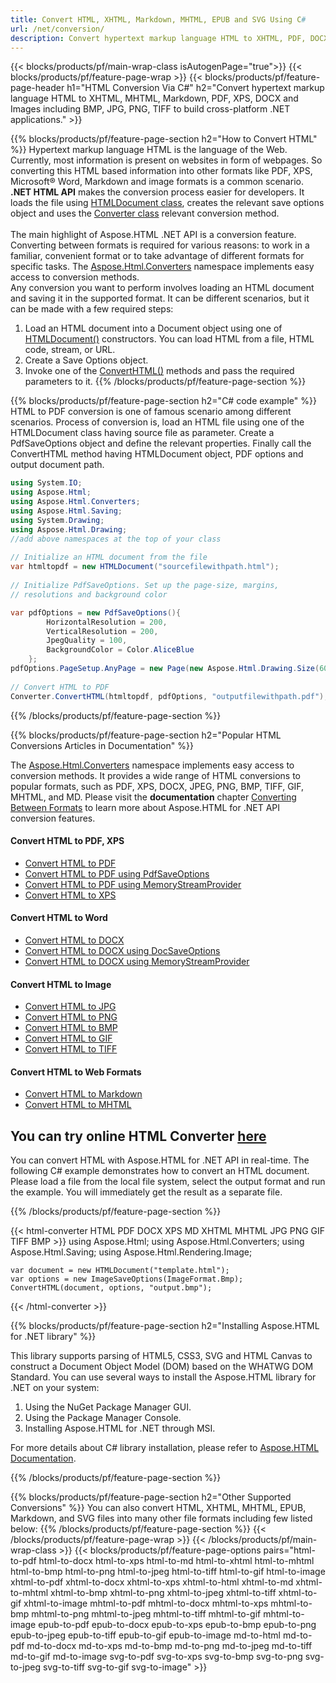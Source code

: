 ```yaml
---
title: Convert HTML, XHTML, Markdown, MHTML, EPUB and SVG Using C#
url: /net/conversion/
description: Convert hypertext markup language HTML to XHTML, PDF, DOCX, XPS, Markdown, MHTML and Images with few lines of C# code via .NET library.
---
```


{{< blocks/products/pf/main-wrap-class isAutogenPage="true">}}
{{< blocks/products/pf/feature-page-wrap >}}
{{< blocks/products/pf/feature-page-header h1="HTML Conversion Via C#" h2="Convert hypertext markup language HTML to XHTML, MHTML, Markdown, PDF, XPS, DOCX and Images including BMP, JPG, PNG, TIFF to build cross-platform .NET applications." >}}

{{% blocks/products/pf/feature-page-section  h2="How to Convert HTML" %}}
Hypertext markup language HTML is the language of the Web. Currently, most information is present on websites in form of webpages. So converting this HTML based information into other formats like PDF, XPS, Microsoft® Word, Markdown and image formats is a common scenario. **.NET HTML API** makes the conversion process easier for developers. It loads the file using [HTMLDocument class](https://apireference.aspose.com/html/net/aspose.html/htmldocument), creates the relevant save options object and uses the [Converter class](https://apireference.aspose.com/html/net/aspose.html.converters/converter) relevant conversion method.</br></br> 
The main highlight of Aspose.HTML .NET API is a conversion feature. Converting between formats is required for various reasons: to work in a familiar, convenient format or to take advantage of different formats for specific tasks. The [Aspose.Html.Converters](https://apireference.aspose.com/html/net/aspose.html.converters) namespace implements easy access to conversion methods. </br>
Any conversion you want to perform involves loading an HTML document and saving it in the supported format. It can be different scenarios, but it can be made with a few required steps:</br>
1. Load an HTML document into a Document object using one of [HTMLDocument()](https://apireference.aspose.com/html/net/aspose.html/htmldocument) constructors. You can load HTML from a file, HTML code, stream, or URL.</br>
2. Create a Save Options object.</br>
3. Invoke one of the [ConvertHTML()](https://apireference.aspose.com/html/net/aspose.html.converters/converter/methods/converthtml/index) methods and pass the required parameters to it.
{{% /blocks/products/pf/feature-page-section %}}

{{% blocks/products/pf/feature-page-section  h2="C# code example" %}}
HTML to PDF conversion is one of famous scenario among different scenarios. Process of conversion is, load an HTML file using one of the HTMLDocument class having source file as parameter. Create a PdfSaveOptions object and define the relevant properties. Finally call the ConvertHTML method having HTMLDocument object, PDF options and output document path.

```cs
using System.IO;
using Aspose.Html;
using Aspose.Html.Converters;
using Aspose.Html.Saving;
using System.Drawing;
using Aspose.Html.Drawing;
//add above namespaces at the top of your class
    
// Initialize an HTML document from the file
var htmltopdf = new HTMLDocument("sourcefilewithpath.html");
    
// Initialize PdfSaveOptions. Set up the page-size, margins, 
// resolutions and background color 

var pdfOptions = new PdfSaveOptions(){                
        HorizontalResolution = 200,
        VerticalResolution = 200,
        JpegQuality = 100,
        BackgroundColor = Color.AliceBlue                
    };
pdfOptions.PageSetup.AnyPage = new Page(new Aspose.Html.Drawing.Size(600, 300), new Margin(20, 10, 10, 10));     
    
// Convert HTML to PDF
Converter.ConvertHTML(htmltopdf, pdfOptions, "outputfilewithpath.pdf");
```

{{% /blocks/products/pf/feature-page-section %}}

{{% blocks/products/pf/feature-page-section  h2="Popular HTML Conversions Articles in Documentation" %}}

The [Aspose.Html.Converters](https://apireference.aspose.com/html/net/aspose.html.converters) namespace implements easy access to conversion methods. It provides a wide range of HTML conversions to popular formats, such as PDF, XPS, DOCX, JPEG, PNG, BMP, TIFF, GIF, MHTML, and MD. Please visit the **documentation** chapter [Converting Between Formats](https://docs.aspose.com/html/net/converting-between-formats/) to learn more about Aspose.HTML for .NET API conversion features.

<div class="row">
	<div class="col-md-3">
		<h4>Convert HTML to PDF, XPS</h4>				
		<ul>
			<li><a href="https://docs.aspose.com/html/net/converting-between-formats/html-to-pdf/" target="_blank">Convert HTML to PDF</a></li>
			<li><a href="https://docs.aspose.com/html/net/converting-between-formats/html-to-pdf/#convert-html-to-pdf-using-pdfsaveoptions" target="_blank">Convert HTML to PDF using PdfSaveOptions</a></li>
			<li><a href="https://docs.aspose.com/html/net/converting-between-formats/html-to-pdf/#output-stream-providers" target="_blank">Convert HTML to PDF using MemoryStreamProvider</a></li>
			<li><a href="https://docs.aspose.com/html/net/converting-between-formats/html-to-xps/" target="_blank">Convert HTML to XPS</a></li>					
		</ul>
	</div>
	<div class="col-md-3">
		<h4>Convert HTML to Word</h4>	
		<ul>
			<li><a href="https://docs.aspose.com/html/net/converting-between-formats/html-to-docx/" target="_blank">Convert HTML to DOCX</a></li>
			<li><a href="https://docs.aspose.com/html/net/converting-between-formats/html-to-docx/#convert-html-to-docx-using-docsaveoptions" target="_blank">Convert HTML to DOCX using DocSaveOptions</a></li>
			<li><a href="https://docs.aspose.com/html/net/converting-between-formats/html-to-docx/#output-stream-providers" target="_blank">Convert HTML to DOCX using MemoryStreamProvider</a></li>
	</div>
	<div class="col-md-3">
		<h4>Convert HTML to Image</h4>	
		</ul>
		<ul>
			<li><a href="https://docs.aspose.com/html/net/converting-between-formats/html-to-jpg/" target="_blank">Convert HTML to JPG</a></li>
			<li><a href="https://docs.aspose.com/html/net/converting-between-formats/html-to-png/" target="_blank">Convert HTML to PNG</a></li>
			<li><a href="https://docs.aspose.com/html/net/converting-between-formats/html-to-bmp/" target="_blank">Convert HTML to BMP</a></li>
			<li><a href="https://docs.aspose.com/html/net/converting-between-formats/html-to-gif/" target="_blank">Convert HTML to GIF</a></li>
			<li><a href="https://docs.aspose.com/html/net/converting-between-formats/html-to-tiff/" target="_blank">Convert HTML to TIFF</a></li>						
		</ul>
	</div>
	<div class="col-md-3">
		<h4>Convert HTML to Web Formats</h4>
		<ul>
			<li><a href="https://docs.aspose.com/html//net/converting-between-formats/html-to-markdown/" target="_blank">Convert HTML to Markdown</a></li>
			<li><a href="https://docs.aspose.com/html/net/converting-between-formats/html-to-mhtml/" target="_blank">Convert HTML to MHTML</a></li>			
		</ul>
	</div>	
</div>


 <h2><b>
You can try online HTML Converter 
    <a href="https://products.aspose.app/html/conversion/html" rel="opener noopener noreferrer" target="_blank"> 
     here
    </a>
    </b></h2>
	<p>You can convert HTML with Aspose.HTML for .NET API in real-time.  The following C# example demonstrates how to convert an HTML document. Please load a file from the local file system, select the output format and run the example. You will immediately get the result as a separate file.</p>
{{% /blocks/products/pf/feature-page-section %}}

{{< html-converter HTML PDF DOCX XPS MD XHTML MHTML JPG PNG GIF TIFF BMP >}}
using Aspose.Html;
using Aspose.Html.Converters;
using Aspose.Html.Saving;
using Aspose.Html.Rendering.Image;

	var document = new HTMLDocument("template.html"); 	
	var options = new ImageSaveOptions(ImageFormat.Bmp);	
	ConvertHTML(document, options, "output.bmp");  
{{< /html-converter >}}

{{% blocks/products/pf/feature-page-section  h2="Installing Aspose.HTML for .NET library" %}}

This library supports parsing of HTML5, CSS3, SVG and HTML Canvas to construct a Document Object Model (DOM) based on the WHATWG DOM Standard. You can use several ways to install the Aspose.HTML library for .NET on your system:</br>

1. Using the NuGet Package Manager GUI.
2. Using the Package Manager Console.
3. Installing Aspose.HTML for .NET through MSI.</br>  

  For more details about C# library installation, please refer to [Aspose.HTML Documentation](https://docs.aspose.com/html/net/getting-started/installation/).

{{% /blocks/products/pf/feature-page-section %}}

{{% blocks/products/pf/feature-page-section  h2="Other Supported Conversions" %}}
You can also convert HTML, XHTML, MHTML, EPUB, Markdown, and SVG files into many other file formats including few listed below:
{{% /blocks/products/pf/feature-page-section %}}
{{< /blocks/products/pf/feature-page-wrap >}}
{{< /blocks/products/pf/main-wrap-class >}}
{{< blocks/products/pf/feature-page-options pairs="html-to-pdf html-to-docx html-to-xps html-to-md html-to-xhtml html-to-mhtml html-to-bmp html-to-png html-to-jpeg html-to-tiff html-to-gif html-to-image xhtml-to-pdf xhtml-to-docx xhtml-to-xps xhtml-to-html xhtml-to-md xhtml-to-mhtml xhtml-to-bmp xhtml-to-png xhtml-to-jpeg xhtml-to-tiff xhtml-to-gif xhtml-to-image mhtml-to-pdf mhtml-to-docx mhtml-to-xps mhtml-to-bmp mhtml-to-png mhtml-to-jpeg mhtml-to-tiff mhtml-to-gif mhtml-to-image epub-to-pdf epub-to-docx epub-to-xps epub-to-bmp epub-to-png epub-to-jpeg epub-to-tiff epub-to-gif epub-to-image md-to-html md-to-pdf md-to-docx md-to-xps md-to-bmp md-to-png md-to-jpeg md-to-tiff md-to-gif md-to-image svg-to-pdf svg-to-xps svg-to-bmp svg-to-png svg-to-jpeg svg-to-tiff svg-to-gif svg-to-image" >}}